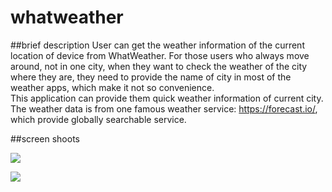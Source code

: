 whatweather
===========
##brief description
User can get the weather information of the current location of device from WhatWeather. For those users who always move around, not in one city, when they want to check the weather of the city where they are,  they need to provide the name of city in most of the weather apps, which make it not so convenience.   
This application can provide them quick weather information of current city.    
The weather data is from one famous weather service: https://forecast.io/, which provide globally searchable service.

##screen shoots

[![](http://2.bp.blogspot.com/-CeEOiK9Duw8/U8Cyg8AzVjI/AAAAAAAAA74/itiUx_9fKcs/s1600/IMG_7740.PNG)](http://2.bp.blogspot.com/-CeEOiK9Duw8/U8Cyg8AzVjI/AAAAAAAAA74/itiUx_9fKcs/s1600/IMG_7740.PNG) 

[![](http://3.bp.blogspot.com/-8dD-XBwkTnA/U8Cyg08kYHI/AAAAAAAAA70/o633I6bJSYU/s1600/IMG_7741.PNG)](http://3.bp.blogspot.com/-8dD-XBwkTnA/U8Cyg08kYHI/AAAAAAAAA70/o633I6bJSYU/s1600/IMG_7741.PNG)
